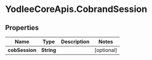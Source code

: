 # YodleeCoreApis.CobrandSession

## Properties
Name | Type | Description | Notes
------------ | ------------- | ------------- | -------------
**cobSession** | **String** |  | [optional] 
